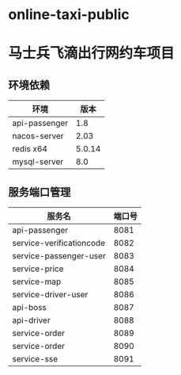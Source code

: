 # online-taxi-public

# 马士兵飞滴出行网约车项目

## 环境依赖


| 环境            | 版本     |
|---------------|--------|
| api-passenger | 1.8    |
| nacos-server  | 2.03   |
| redis x64     | 5.0.14 |
| mysql-server  | 8.0    |

## 服务端口管理
| 服务名                      | 端口号  |
|--------------------------|------|
| api-passenger            | 8081 |
| service-verificationcode | 8082 |
| service-passenger-user   | 8083 |
| service-price            | 8084 |
| service-map              | 8085 |
| service-driver-user      | 8086 |
| api-boss                 | 8087 |
| api-driver               | 8088 |
| service-order            | 8089 |
| service-order            | 8090 |
| service-sse              | 8091 |



